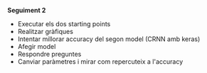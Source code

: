 **Seguiment 2**
- Executar els dos starting points
- Realitzar gràfiques
- Intentar millorar accuracy del segon model (CRNN amb keras)
- Afegir model
- Respondre preguntes
- Canviar paràmetres i mirar com repercuteix a l'accuracy

